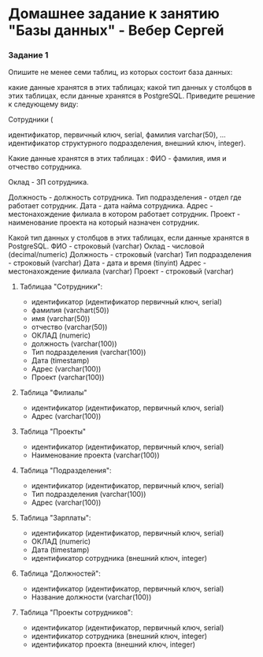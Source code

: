 # Домашнее задание к занятию "Базы данных" - Вебер Сергей


### Задание 1
Опишите не менее семи таблиц, из которых состоит база данных:

какие данные хранятся в этих таблицах;
какой тип данных у столбцов в этих таблицах, если данные хранятся в PostgreSQL.
Приведите решение к следующему виду:

Сотрудники (

идентификатор, первичный ключ, serial,
фамилия varchar(50),
...
идентификатор структурного подразделения, внешний ключ, integer).

Какие данные хранятся в этих таблицах :
ФИО - фамилия, имя и отчество сотрудника.

Оклад - ЗП сотрудника.

Должность - должность сотрудника.
 Тип подразделения - отдел где работает сотрудник.
 Дата - дата найма сотрудника.
 Адрес - местонахождение филиала в котором работает сотрудник.
 Проект - наименование проекта на который назначен сотрудник.


Какой тип данных у столбцов в этих таблицах, если данные хранятся в PostgreSQL.
 ФИО - строковый (varchar)
 Оклад - числовой (decimal/numeric)
 Должность - строковый (varchar)
 Тип подразделения - строковый (varchar)
 Дата - дата и время (tinyint)
 Адрес - местонахождение филиала (varchar)
 Проект - строковый (varchar)




1. Таблицаа "Сотрудники":

   - идентификатор (идентификатор первичный ключ, serial)
   - фамилия (varchart(50))
   - имя (varchar(50))
   - отчество (varchar(50))
   - ОКЛАД (numeric)
   - должность (varchar(100))
   - Тип подразделения (varchar(100))
   - Дата (timestamp)
   - Адрес (varchar(100))
   - Проект (varchar(100))

2. Таблица "Филиалы"

   - идентификатор (идентификатор, первичный ключ, serial)
   - Адрес (varchar(100))

3. Таблица "Проекты"

   - идентификатор (идентификатор, первичный ключ, serial)
   - Наименование проекта (varchar(100))

4. Таблица "Подразделения":

   - идентификатор (идентификатор, первичный ключ, serial)
   - Тип подразделения (varchar(100))
   - Адрес (varchar(100))

5. Таблица "Зарплаты":

   - идентификатор (идентификатор, первичный ключ, serial)
   - ОКЛАД (numeric)
   - Дата (timestamp)
   - идентификатор сотрудника (внешний ключ, integer)

6. Таблица "Должностей":

   - идентификатор (идентификатор, первичный ключ, serial)
   - Название должности (varchar(100))

7. Таблица "Проекты сотрудников":

   - идентификатор (идентификатор, первичный ключ, serial)
   - идентификатор сотрудника (внешний ключ, integer)
   - идентификатор проекта (внешний ключ, integer)

